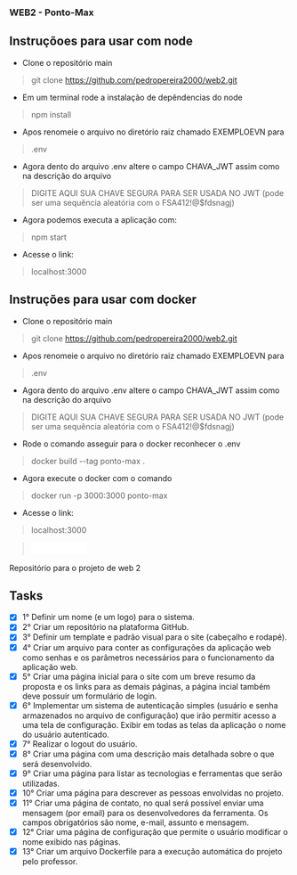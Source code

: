 ### WEB2 - Ponto-Max

## Instruçõoes para usar com node

- Clone o repositório main
> git clone https://github.com/pedropereira2000/web2.git

- Em um terminal rode a instalação de depêndencias do node
> npm install

- Apos renomeie o arquivo no diretório raiz chamado EXEMPLOEVN para
> .env

- Agora dento do arquivo .env altere o campo CHAVA_JWT assim como na descrição do arquivo
> DIGITE AQUI SUA CHAVE SEGURA PARA SER USADA NO JWT (pode ser uma sequência aleatória com o FSA412!@$fdsnagj)

- Agora podemos executa a aplicação com:
> npm start

- Acesse o link:
> localhost:3000

## Instruções para usar com docker

- Clone o repositório main
> git clone https://github.com/pedropereira2000/web2.git

- Apos renomeie o arquivo no diretório raiz chamado EXEMPLOEVN para
> .env

- Agora dento do arquivo .env altere o campo CHAVA_JWT assim como na descrição do arquivo
> DIGITE AQUI SUA CHAVE SEGURA PARA SER USADA NO JWT (pode ser uma sequência aleatória com o FSA412!@$fdsnagj)

- Rode o comando asseguir para o docker reconhecer o .env
> docker build --tag ponto-max . 

- Agora execute o docker com o comando
> docker run -p 3000:3000 ponto-max

- Acesse o link:
> localhost:3000

> <img src="./public/images/logo.png" alt="Logo" />

Repositório para o projeto de web 2

## Tasks

- [X] 1° Definir um nome (e um logo) para o sistema.
- [X] 2° Criar um repositório na plataforma GitHub.
- [X] 3° Definir um template e padrão visual para o site (cabeçalho e rodapé).
- [X] 4° Criar um arquivo para conter as configurações da aplicação web como senhas e
os parâmetros necessários para o funcionamento da aplicação web.
- [X] 5° Criar uma página inicial para o site com um breve resumo da proposta e os links
para as demais páginas, a página incial também deve possuir um formulário de login.
- [X] 6° Implementar um sistema de autenticação simples (usuário e senha armazenados no arquivo de configuração) que irão permitir acesso a uma tela de configuração. Exibir em todas as telas da aplicação o nome do usuário autenticado.
- [X] 7° Realizar o logout do usuário.
- [X] 8° Criar uma página com uma descrição mais detalhada sobre o que será desenvolvido.
- [X] 9° Criar uma página para listar as tecnologias e ferramentas que serão utilizadas.
- [X] 10° Criar uma página para descrever as pessoas envolvidas no projeto.
- [X] 11° Criar uma página de contato, no qual será possível enviar uma mensagem (por email) para os desenvolvedores da ferramenta. Os campos obrigatórios são nome, e-mail, assunto e mensagem.
- [X] 12° Criar uma página de configuração que permite o usuário modificar o nome exibido nas páginas.
- [X] 13° Criar um arquivo Dockerfile para a execução automática do projeto pelo professor.
